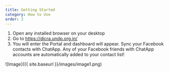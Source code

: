 ```yaml
---
title: Getting Started
category: How to Use
order: 2
---
```


1. Open any installed browser on your desktop
2. Go to https://dicra.undp.org.in/
3. You will enter the Portal and dashboard will appear.
Sync your Facebook contacts with ChatApp. Any of your Facebook friends with ChatApp accounts are automatically added to your contact list!

![Image]({{ site.baseurl }}/images/image1.png)
